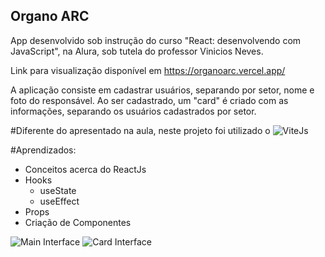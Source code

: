 ## Organo ARC

App desenvolvido sob instrução do curso "React: desenvolvendo com JavaScript", na Alura, sob tutela do professor Vinicios Neves.

Link para visualização disponível em https://organoarc.vercel.app/

A aplicação consiste em cadastrar usuários, separando por setor, nome e foto do responsável.
Ao ser cadastrado, um "card" é criado com as informações, separando os usuários cadastrados por setor.

#Diferente do apresentado na aula, neste projeto foi utilizado o ![ViteJs](https://imgur.com/a/6dBmkcK)

#Aprendizados:
- Conceitos acerca do ReactJs
- Hooks
  - useState
  - useEffect
- Props
- Criação de Componentes

![Main Interface](https://i.imgur.com/xfSIgC0.png)
![Card Interface](https://i.imgur.com/MBZJqqy.png)
